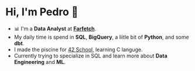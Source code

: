 # Hi, I'm Pedro 👋

- 📊 I'm a **Data Analyst** at [**Farfetch**](https://www.farfetch.com/).
- My daily time is spend in **SQL**, **BigQuery**, a liitle bit of **Python**, and some **dbt**.
- I made the piscine for [42 School](https://www.42porto.com/), learning C languge.
- Currently trying to specialize in SQL and learn more about **Data Engineering** and **ML**.

<!--
**pekas22/pekas22** is a ✨ _special_ ✨ repository because its `README.md` (this file) appears on your GitHub profile.

Here are some ideas to get you started:

- 🔭 I’m currently working on ...
- 🌱 I’m currently learning ...
- 👯 I’m looking to collaborate on ...
- 🤔 I’m looking for help with ...
- 💬 Ask me about ...
- 📫 How to reach me: ...
- 😄 Pronouns: ...
- ⚡ Fun fact: ...
-->
